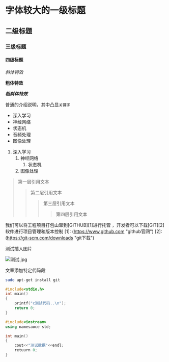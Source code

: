 # 字体较大的一级标题

## 二级标题

### 三级标题

#### 四级标题

*斜体特效*

**粗体特效**

***粗斜体特效***

普通的介绍说明，其中凸显`关键字`

* 深入学习
 * 神经网络
  * 状态机
* 音频处理
* 图像处理

1. 深入学习
 	1. 神经网络
 		1. 状态机
	2. 图像处理

> 第一层引用文本
>> 第二层引用文本
>>> 第三层引用文本
>>>> 第四层引用文本


我们可以将工程项目打包山窜到[GITHUB][1]进行托管 ，开发者可以下载[GIT][2]软件进行项目管理和版本控制
[1]: (https://www.github.com "github官网")
[2]: (https://git-scm.com/downloads "git下载")

测试插入图片

![测试.jpg](https://i.loli.net/2021/11/25/Si8fxkq9InPFTY6.jpg)

文章添加特定代码段
```bash
sudo apt-get install git
```

```c
#include<stdio.h>
int main()
{
	printf("c测试代码..\n");
	return 0;
}
```
```cpp
#include<iostream>
using namesaoce std;

int main()
{
	cout<<"测试数据"<<endl;
	retuurn 0;
}
```
